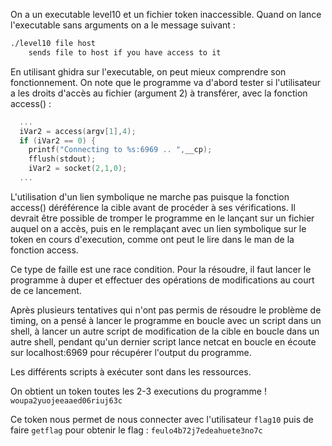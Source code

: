 On a un executable level10 et un fichier token inaccessible.
Quand on lance l'executable sans arguments on a le message suivant :
```bash
./level10 file host
    sends file to host if you have access to it
```

En utilisant ghidra sur l'executable, on peut mieux comprendre son fonctionnement.
On note que le programme va d'abord tester si l'utilisateur a les droits d'accès au fichier (argument 2) à transférer, avec la fonction access() :
```c
  ...
  iVar2 = access(argv[1],4);
  if (iVar2 == 0) {
    printf("Connecting to %s:6969 .. ",__cp);
    fflush(stdout);
    iVar2 = socket(2,1,0);
  ...
```
L'utilisation d'un lien symbolique ne marche pas puisque la fonction access() déréférence la cible avant de procéder à ses vérifications. 
Il devrait être possible de tromper le programme en le lançant sur un fichier auquel on a accès, puis en le remplaçant avec un lien symbolique sur le token en cours d'execution, comme ont peut le lire dans le man de la fonction access.

Ce type de faille est une race condition. Pour la résoudre, il faut lancer le programme à duper et effectuer des opérations de modifications au court de ce lancement.

Après plusieurs tentatives qui n'ont pas permis de résoudre le problème de timing, on a pensé à lancer le programme en boucle avec un script dans un shell, à lancer un autre script de modification de la cible en boucle dans un autre shell, pendant qu'un dernier script lance netcat en boucle en écoute sur localhost:6969 pour récupérer l'output du programme.

Les différents scripts à exécuter sont dans les ressources.

On obtient un token toutes les 2-3 executions du programme !
```woupa2yuojeeaaed06riuj63c```

Ce token nous permet de nous connecter avec l'utilisateur `flag10` puis de faire `getflag` pour obtenir le flag :
```feulo4b72j7edeahuete3no7c```
